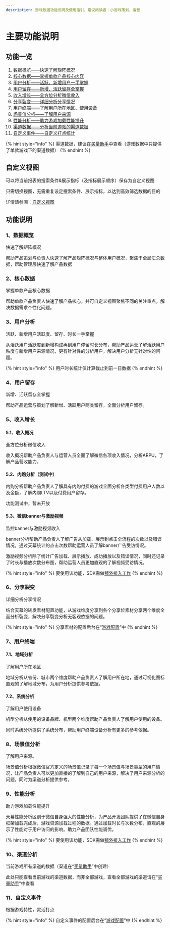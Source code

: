 ```yaml
---
description: 游戏数据功能说明及使用指引，建议阅读者：小游戏策划、运营
---
```


# 主要功能说明

## 功能一览

1. [数据概览——快速了解矩阵概况 ](main-features.md#1-shu-ju-gai-lan)
2. [核心数据——掌握单款产品核心内容](main-features.md#2-he-xin-shu-ju)
3. [用户分析——活跃、新增用户一手掌握 ](main-features.md#3-yong-hu-fen-xi)
4. [用户留存——新增、活跃留存全掌握 ](main-features.md#4-yong-hu-liu-cun)
5. [收入增长——全方位分析微信收入 ](main-features.md#5-shou-ru-zeng-chang)
6. [分享裂变——详细分析分享情况 ](main-features.md#6-fen-xiang-lie-bian)
7. [用户终端——了解用户所在地区、使用设备 ](main-features.md#7-yong-hu-zhong-duan)
8. [场景值分析——了解用户来源 ](main-features.md#8-chang-jing-zhi-fen-xi)
9. [性能分析——助力游戏加载性能提升](main-features.md#9-xing-neng-fen-xi)
10. [渠道数据——分析当前游戏的渠道数据](main-features.md#10-qu-dao-fen-xi)
11. [自定义事件——自定义打点统计](main-features.md#11-zi-ding-yi-shi-jian)

{% hint style="info" %}
渠道数据，建议在[买量助手](../channel/)中查看（游戏数据中只提供了单款游戏下的渠道数据）
{% endhint %}

## 自定义视图

可以将当前报表的搜索条件&展示指标（及指标展示顺序）保存为自定义视图

只需切换视图，无需重复设定搜索条件、展示指标，以达到高效筛选数据的目的

详情请参阅：[自定义视图](../general-function/customized-view.md)

## 功能说明

### 1、数据概览

快速了解矩阵概况 

帮助产品策划与负责人快速了解产品矩阵概况与整体用户概况，聚焦于全局汇总数据，帮助管理层快速了解产品数据

### 2、核心数据

掌握单款产品核心数据 

帮助单款产品负责人快速了解产品核心，并可自定义视图聚焦不同的关注重点，解决数据需求个性化问题。

### 3、用户分析

活跃、新增用户活跃度、留存、时长一手掌握 

从活跃用户活跃度到新增构成再到用户停留时长分布，帮助产品运营了解活跃用户粘度与新增用户来源情况，更有针对性的分析用户，解决用户分析无针对性的问题。

{% hint style="info" %}
用户时长统计仅计算截止到前一日数据
{% endhint %}

### 4、用户留存

新增、活跃留存全掌握 

帮助产品运营与策划了解新增、活跃用户两类留存，全面分析用户留存。

### 5、收入增长

#### 5.1、收入概况

全方位分析微信收入 

收入概况帮助产品负责人与运营人员全面了解微信各项收入情况，分析ARPU，了解产品营收能力。 

#### 5.2、内购分析（测试中）

内购分析帮助产品负责人了解具有内购付费的游戏全面分析各类型付费用户人数以及金额，了解内购LTV以及付费用户留存。

功能测试中，暂未开放

#### 5.3、微信banner与激励视频

监控banner与激励视频收入 

banner分析帮助产品负责人了解广告从加载、展示到点击全流程的次数以及错误情况，通过天幕统计的点击次数帮助运营人员了解banner广告受访情况。 

激励视频分析除了统计广告加载、展示播放、成功播放以及错误情况，同时还记录了时长与播放次数分布图，帮助运营人员更加直观的了解视频受访情况。

{% hint style="info" %}
要使用该功能，SDK需做[额外接入工作](dev-guide/#step-3-ke-xuan)
{% endhint %}

### 6、分享裂变

详细分析分享情况 

结合天幕的转发素材配置功能，从游戏维度分享到各个分享位素材分享两个维度全面分析裂变，解决分享裂变分析无客观依据的问题。

{% hint style="info" %}
分享素材的配置后台在“[游戏配置](../game-set/)”中
{% endhint %}

### 7、用户终端

#### 7.1、地域分析

了解用户所在地区 

地域分析从省份、城市两个维度帮助产品负责人了解用户所在地，通过可视化图标直观的了解地域分布，为用户分析提供参考依据。

#### 7.2、系统分析

了解用户使用设备 

机型分析从使用的设备品牌、机型两个维度帮助产品负责人了解用户使用的设备。 

同时系统分析提供了系统分布，帮助用户终端设备分析有更多的参考依据。

### 8、场景值分析

了解用户来源。 

场景值分析根据微信官方定义的场景值记录了每一个场景值与场景类型的用户情况，让产品负责人可以更加直接的了解到自己的用户来源，解决了用户来源分析的问题，同时为渠道分析提供参考。

### 9、性能分析

助力游戏加载性能提升 

天幕性能分析区别于微信自身强大的性能分析，为产品开发团队提供了在微信自身框架加载完成后，游戏资源加载过程的数据。通过加载时长与次数分布，直观的展示了性能对于用户访问的影响。助力产品团队性能调优。

{% hint style="info" %}
要使用该功能，SDK需做[额外接入工作](dev-guide/#step-3-ke-xuan)
{% endhint %}

### 10、渠道分析

当前游戏所有渠道的数据（渠道在“[买量助手](../channel/)”中创建）

此处只能查看当前游戏的渠道数据，而非全部游戏，查看全部游戏的渠道请在“[买量助手](../channel/)”中查看

### 11、自定义事件

根据游戏特性，灵活打点

{% hint style="info" %}
自定义事件的配置后台在“[游戏配置](../game-set/)”中
{% endhint %}






